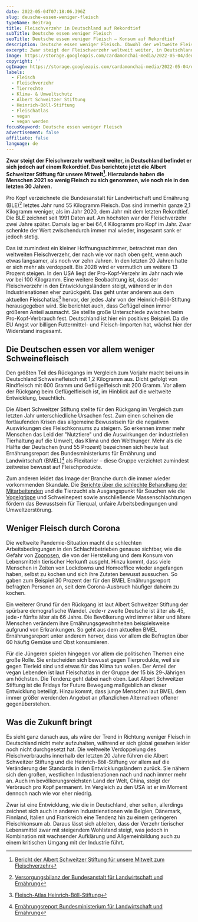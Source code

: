 ```yaml
---
date: 2022-05-04T07:18:06.396Z
slug: deusche-essen-weniger-fleisch
typeName: Beitrag
title: Fleischverzehr in Deutschland auf Rekordtief
subTitle: Deutsche essen weniger Fleisch
seoTitle: Deutsche essen weniger Fleisch – Konsum auf Rekordtief
description: Deutsche essen weniger Fleisch. Obwohl der weltweite Fleischverzehr doppelt so hoch ist, wie vor 20 Jahren, geht er bei uns zurück. Das liegt nicht nur an den derzeitigen Krisen.
excerpt: Zwar steigt der Fleischverzehr weltweit weiter, in Deutschland befindet er sich jedoch auf einem Rekordtief. Das berichtete jetzt die Albert Schweitzer Stiftung für unsere Mitwelt. Hierzulande haben die Menschen 2021 so wenig Fleisch zu sich genommen, wie noch nie in den letzten 30 Jahren.
image: https://storage.googleapis.com/cardamonchai-media/2022-05-04/deutsche-essen-weniger-fleisch-jpg-imagine-385808_71754d_1024_768/640.webp
copyright: ''
ogImage: https://storage.googleapis.com/cardamonchai-media/2022-05-04/deutsche-essen-weniger-fleisch-fb-jpg-imagine-f8f8f8_866c3c_1200_628/640.webp
labels:
  - Fleisch
  - Fleischverzehr
  - Tierrechte
  - Klima- & Umweltschutz
  - Albert Schweitzer Stiftung
  - Heinrich-Böll-Stiftung
  - Fleischatlas
  - vegan
  - vegan werden
focusKeyword: Deutsche essen weniger Fleisch
advertisement: false
affiliate: false
language: de
---
```


**Zwar steigt der Fleischverzehr weltweit weiter, in Deutschland befindet er sich jedoch auf einem Rekordtief. Das berichtete jetzt die Albert Schweitzer Stiftung für unsere Mitwelt[^1]. Hierzulande haben die Menschen 2021 so wenig Fleisch zu sich genommen, wie noch nie in den letzten 30 Jahren.**

Pro Kopf verzeichnete die Bundesanstalt für Landwirtschaft und Ernährung (BLE)[^2] letztes Jahr rund 55 Kilogramm Fleisch. Das sind immerhin ganze 2,1 Kilogramm weniger, als im Jahr 2020, dem Jahr mit dem letzten Rekordtief. Die BLE zeichnet seit 1991 Daten auf. Am höchsten war der Fleischverzehr zwei Jahre später. Damals lag er bei 64,4 Kilogramm pro Kopf im Jahr. Zwar schenkte der Wert zwischendurch immer mal wieder, insgesamt sank er jedoch stetig.

Das ist zumindest ein kleiner Hoffnungsschimmer, betrachtet man den weltweiten Fleischverzehr, der nach wie vor nach oben geht, wenn auch etwas langsamer, als noch vor zehn Jahren. In den letzten 20 Jahren hatte er sich mehr als verdoppelt. Bis 2028 wird er vermutlich um weitere 13 Prozent steigen. In den USA liegt der Pro-Kopf-Verzehr im Jahr nach wie vor bei 100 Kilogramm. Eine weitere Beobachtung ist, dass der Fleischverzehr in den Entwicklungsländern steigt, während er in den Industrienationen eher zurückgeht. Das geht unter anderem aus dem aktuellen Fleischatlas[^3] hervor, der jedes Jahr von der Heinrich-Böll-Stiftung herausgegeben wird. Sie berichtet auch, dass Geflügel einen immer größeren Anteil ausmacht. Sie stellte große Unterschiede zwischen beim Pro-Kopf-Verbrauch fest. Deutschland ist hier ein positives Beispiel. Da die EU Angst vor billigen Futtermittel- und Fleisch-Importen hat, wächst hier der Widerstand insgesamt.

## Die Deutschen essen vor allem weniger Schweinefleisch

Den größten Teil des Rückgangs im Vergleich zum Vorjahr macht bei uns in Deutschland Schweinefleisch mit 1,2 Kilogramm aus. Dicht gefolgt von Rindfleisch mit 600 Gramm und Geflügelfleisch mit 200 Gramm. Vor allem der Rückgang beim Geflügelfleisch ist, im Hinblick auf die weltweite Entwicklung, beachtlich.

Die Albert Schweitzer Stiftung stellte für den Rückgang im Vergleich zum letzten Jahr unterschiedliche Ursachen fest. Zum einen scheinen die fortlaufenden Krisen das allgemeine Bewusstsein für die negativen Auswirkungen des Fleischkonsums zu steigern. So erkennen immer mehr Menschen das Leid der "Nutztiere" und die Auswirkungen der industriellen Tierhaltung auf die Umwelt, das Klima und den Welthunger. Mehr als die Hälfte der Deutschen (rund 55 Prozent) bezeichnen sich heute laut Ernährungsreport des Bundesministeriums für Ernährung und Landwirtschaft (BMEL)[^4] als Flexitarier – diese Gruppe verzichtet zumindest zeitweise bewusst auf Fleischprodukte.

Zum anderen leidet das Image der Branche durch die immer wieder vorkommenden Skandale. Die [Berichte über die schlechte Behandlung der Mitarbeitenden](/2021/02/the-dying-trade/) und die Tierzucht als Ausgangspunkt für Seuchen wie die [Vogelgrippe](/2021/06/vogelgrippe-h10n3-bei-menschen/) und Schweinepest sowie anschließende Massenschlachtungen fördern das Bewusstsein für Tierqual, unfaire Arbeitsbedingungen und Umweltzerstörung.

## Weniger Fleisch durch Corona

Die weltweite Pandemie-Situation macht die schlechten Arbeitsbedingungen in den Schlachtbetrieben genauso sichtbar, wie die Gefahr von [Zoonosen](/tag/zoonosen), die von der Herstellung und dem Konsum von Lebensmitteln tierischer Herkunft ausgeht. Hinzu kommt, dass viele Menschen in Zeiten von Lockdowns und Homeoffice wieder angefangen haben, selbst zu kochen und sich ihre Zutaten bewusst aussuchen. So gaben zum Beispiel 30 Prozent der für den BMEL Ernährungsreport befragten Personen an, seit dem Corona-Ausbruch häufiger daheim zu kochen.

Ein weiterer Grund für den Rückgang ist laut Albert Schweitzer Stiftung der spürbare demografische Wandel. Jede⋆r zweite Deutsche ist älter als 45, jede⋆r fünfte älter als 66 Jahre. Die Bevölkerung wird immer älter und ältere Menschen verändern ihre Ernährungsgewohnheiten beispielsweise aufgrund von Erkrankungen. So geht aus dem aktuellen BMEL Ernährungsreport unter anderem hervor, dass vor allem die Befragten über 60 häufig Gemüse und Obst konsumieren.

Für die Jüngeren spielen hingegen vor allem die politischen Themen eine große Rolle. Sie entscheiden sich bewusst gegen Tierprodukte, weil sie gegen Tierleid sind und etwas für das Klima tun wollen. Der Anteil der vegan Lebenden ist laut Fleischatlas in der Gruppe der 15 bis 29-Jährigen am höchsten. Die Tendenz geht dabei nach oben. Laut Albert Schweitzer Stiftung ist die Fridays for Future Bewegung maßgeblich an dieser Entwicklung beteiligt. Hinzu kommt, dass junge Menschen laut BMEL dem immer größer werdenden Angebot an pflanzlichen Alternativen offener gegenüberstehen.

## Was die Zukunft bringt

Es sieht ganz danach aus, als wäre der Trend in Richtung weniger Fleisch in Deutschland nicht mehr aufzuhalten, während er sich global gesehen leider noch nicht durchgesetzt hat. Die weltweite Verdoppelung des Fleischverbrauchs innerhalb der letzten 20 Jahre führen die Albert Schweitzer Stiftung und die Heinrich-Böll-Stiftung vor allem auf die Veränderung der Standards in den Entwicklungsländern zurück. Sie nähern sich den großen, westlichen Industrienationen nach und nach immer mehr an. Auch im bevölkerungsreichsten Land der Welt, China, steigt der Verbrauch pro Kopf permanent. Im Vergleich zu den USA ist er im Moment dennoch nach wie vor eher niedrig.

Zwar ist eine Entwicklung, wie die in Deutschland, eher selten, allerdings zeichnet sich auch in anderen Industrienationen wie Belgien, Dänemark, Finnland, Italien und Frankreich eine Tendenz hin zu einem geringeren Fleischkonsum ab. Daraus lässt sich ableiten, dass der Verzehr tierischer Lebensmittel zwar mit steigendem Wohlstand steigt, was jedoch in Kombination mit wachsender Aufklärung und Allgemeinbildung auch zu einem kritischen Umgang mit der Industrie führt.

[^1]: [Bericht der Albert Schweitzer Stiftung für unsere Mitwelt zum Fleischverzehr](https://albert-schweitzer-stiftung.de/aktuell/rekordtief-fleischverzehr?utm_source=nl22-09&utm_medium=email&utm_campaign=w-nl)
[^2]: [Versorgungsbilanz der Bundesanstalt für Landwirtschaft und Ernährung](https://www.ble.de/SharedDocs/Pressemitteilungen/DE/2022/220330_Versorgungsbilanz-Fleisch.html)
[^3]: [Fleisch-Atlas Heinrich-Böll-Stiftung](https://www.boell.de/sites/default/files/2022-01/Boell_Fleischatlas2021_V01_kommentierbar.pdf)
[^4]: [Ernährungsreport Bundesministerium für Landwirtschaft und Ernährung](https://www.bmel.de/DE/themen/ernaehrung/ernaehrungsreport2020.html)
